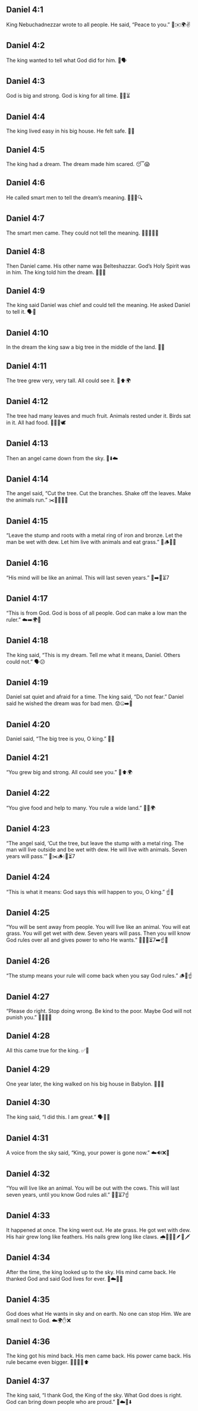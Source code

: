 ## Daniel 4:1
King Nebuchadnezzar wrote to all people. He said, “Peace to you.” 👑✉️🌍✌️
## Daniel 4:2
The king wanted to tell what God did for him. 🙏🗣️
## Daniel 4:3
God is big and strong. God is king for all time. 👑✨⏳
## Daniel 4:4
The king lived easy in his big house. He felt safe. 🏰😌
## Daniel 4:5
The king had a dream. The dream made him scared. 😴😱
## Daniel 4:6
He called smart men to tell the dream’s meaning. 📣👨‍🦳🔍
## Daniel 4:7
The smart men came. They could not tell the meaning. 🚶‍♂️🚶‍♂️🤷
## Daniel 4:8
Then Daniel came. His other name was Belteshazzar. God’s Holy Spirit was in him. The king told him the dream. 🙇‍♂️✨
## Daniel 4:9
The king said Daniel was chief and could tell the meaning. He asked Daniel to tell it. 🗣️🤝
## Daniel 4:10
In the dream the king saw a big tree in the middle of the land. 🌳👀
## Daniel 4:11
The tree grew very, very tall. All could see it. 🌳⬆️🌍
## Daniel 4:12
The tree had many leaves and much fruit. Animals rested under it. Birds sat in it. All had food. 🌳🍎🐄🕊️
## Daniel 4:13
Then an angel came down from the sky. 👼⬇️☁️
## Daniel 4:14
The angel said, “Cut the tree. Cut the branches. Shake off the leaves. Make the animals run.” ✂️🌳🐄🏃‍♂️
## Daniel 4:15
“Leave the stump and roots with a metal ring of iron and bronze. Let the man be wet with dew. Let him live with animals and eat grass.” 🌱🪵💧🐄
## Daniel 4:16
“His mind will be like an animal. This will last seven years.” 🤯➡️🐂⏳7
## Daniel 4:17
“This is from God. God is boss of all people. God can make a low man the ruler.” ☁️➡️🌍👑
## Daniel 4:18
The king said, “This is my dream. Tell me what it means, Daniel. Others could not.” 🗣️😕
## Daniel 4:19
Daniel sat quiet and afraid for a time. The king said, “Do not fear.” Daniel said he wished the dream was for bad men. 😟🤐➡️💬
## Daniel 4:20
Daniel said, “The big tree is you, O king.” 👑🌳
## Daniel 4:21
“You grew big and strong. All could see you.” 💪⬆️🌍
## Daniel 4:22
“You give food and help to many. You rule a wide land.” 🍞🤲🌍
## Daniel 4:23
“The angel said, ‘Cut the tree, but leave the stump with a metal ring. The man will live outside and be wet with dew. He will live with animals. Seven years will pass.’” 👼✂️🪵💧🐄⏳7
## Daniel 4:24
“This is what it means: God says this will happen to you, O king.” ☝️📜
## Daniel 4:25
“You will be sent away from people. You will live like an animal. You will eat grass. You will get wet with dew. Seven years will pass. Then you will know God rules over all and gives power to who He wants.” 🌾🐄💧⏳7➡️☝️👑
## Daniel 4:26
“The stump means your rule will come back when you say God rules.” 🪵🔁☝️
## Daniel 4:27
“Please do right. Stop doing wrong. Be kind to the poor. Maybe God will not punish you.” 🙏✅💗🤝
## Daniel 4:28
All this came true for the king. ✅📖
## Daniel 4:29
One year later, the king walked on his big house in Babylon. 🏰🚶‍♂️
## Daniel 4:30
The king said, “I did this. I am great.” 🗣️😤🏰
## Daniel 4:31
A voice from the sky said, “King, your power is gone now.” ☁️🔊❌👑
## Daniel 4:32
“You will live like an animal. You will be out with the cows. This will last seven years, until you know God rules all.” 🐄🌾⏳7☝️
## Daniel 4:33
It happened at once. The king went out. He ate grass. He got wet with dew. His hair grew long like feathers. His nails grew long like claws. 🌧️🌾🧔‍♂️🪶🧌🗡️
## Daniel 4:34
After the time, the king looked up to the sky. His mind came back. He thanked God and said God lives for ever. 🙏☁️🧠🔙
## Daniel 4:35
God does what He wants in sky and on earth. No one can stop Him. We are small next to God. ☁️🌍✋❌
## Daniel 4:36
The king got his mind back. His men came back. His power came back. His rule became even bigger. 🧠✅🤝👑⬆️
## Daniel 4:37
The king said, “I thank God, the King of the sky. What God does is right. God can bring down people who are proud.” 🙌☁️👑⬇️
